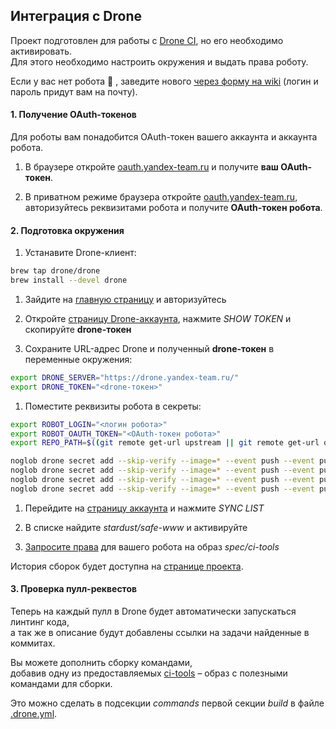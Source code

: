## Интеграция с Drone

Проект подготовлен для работы с [Drone CI](https://drone.yandex-team.ru/), но его необходимо активировать.  
Для этого необходимо настроить окружения и выдать права роботу.

Если у вас нет робота 🤖 , заведите нового [через форму на wiki](https://wiki.yandex-team.ru/diy/zombik/#zavestirobota) (логин и пароль придут вам на почту).

#### 1. Получение OAuth-токенов

Для роботы вам понадобится OAuth-токен вашего аккаунта и аккаунта робота.

1. В браузере откройте [oauth.yandex-team.ru](https://oauth.yandex-team.ru/authorize?response_type=token&client_id=12225edea41e4add87aaa4c4896431f1) и получите __ваш OAuth-токен__.

1. В приватном режиме браузера откройте [oauth.yandex-team.ru](https://oauth.yandex-team.ru/authorize?response_type=token&client_id=12225edea41e4add87aaa4c4896431f1),  
авторизуйтесь реквизитами робота и получите __OAuth-токен робота__.

#### 2. Подготовка окружения

1. Устанавите Drone-клиент:

  ```bash
brew tap drone/drone
brew install --devel drone
  ```

1. Зайдите на [главную страницу](https://drone.yandex-team.ru/) и авторизуйтесь

1. Откройте [страницу Drone-аккаунта](https://drone.yandex-team.ru/account/), нажмите _SHOW TOKEN_ и скопируйте __drone-токен__

1. Сохраните URL-адрес Drone и полученный __drone-токен__ в переменные окружения:

  ```bash
export DRONE_SERVER="https://drone.yandex-team.ru/"
export DRONE_TOKEN="<drone-токен>"
  ```

1. Поместите реквизиты робота в секреты:

  ```bash
export ROBOT_LOGIN="<логин робота>"
export ROBOT_OAUTH_TOKEN="<OAuth-токен робота>"
export REPO_PATH=$((git remote get-url upstream || git remote get-url origin) | cut -d: -f2 | cut -d. -f1)

noglob drone secret add --skip-verify --image=* --event push --event pull_request $REPO_PATH REGISTRY_USERNAME $ROBOT_LOGIN
noglob drone secret add --skip-verify --image=* --event push --event pull_request $REPO_PATH DOCKER_USERNAME $ROBOT_LOGIN
noglob drone secret add --skip-verify --image=* --event push --event pull_request $REPO_PATH REGISTRY_PASSWORD $ROBOT_OAUTH_TOKEN
noglob drone secret add --skip-verify --image=* --event push --event pull_request $REPO_PATH DOCKER_PASSWORD $ROBOT_OAUTH_TOKEN
```

1. Перейдите на [страницу аккаунта](https://drone.yandex-team.ru/account) и нажмите _SYNC LIST_

1. В списке найдите _stardust/safe-www_ и активируйте

1. [Запросите права](https://idm.yandex-team.ru/#rf-role=2Ju4ASBC#docker/distribution/spec%7Cci-tools/viewer;;;,rf-expanded=2Ju4ASBC,rf=1) для вашего робота на образ _spec/ci-tools_

История сборок будет доступна на [странице проекта](https://drone.yandex-team.ru/stardust/safe-www).

#### 3. Проверка пулл-реквестов

Теперь на каждый пулл в Drone будет автоматически запускаться линтинг кода,  
а так же в описание будут добавлены ссылки на задачи найденные в коммитах.

Вы можете дополнить сборку командами,   
добавив одну из предоставляемых [ci-tools](https://github.yandex-team.ru/spec-tools/ci-tools#Сontinues-integration-tools-) – образ с полезными командами для сборки.

Это можно сделать в подсекции _commands_ первой секции _build_ в файле [.drone.yml](./.drone.yml).
